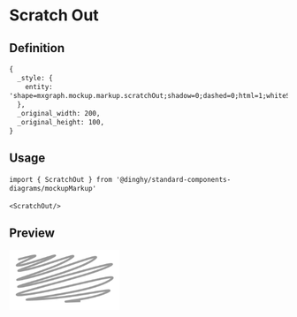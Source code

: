 # Scratch Out

## Definition

```
{
  _style: { 
    entity: 'shape=mxgraph.mockup.markup.scratchOut;shadow=0;dashed=0;html=1;whiteSpace=wrap;strokeColor=#999999;strokeWidth=4;',
  },
  _original_width: 200,
  _original_height: 100,
}
```

## Usage

```
import { ScratchOut } from '@dinghy/standard-components-diagrams/mockupMarkup'

<ScratchOut/>
```

## Preview

<img src="./scratch-out.png" width="200"/>
